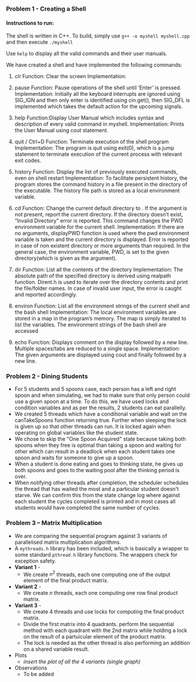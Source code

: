 
### Problem 1 - Creating a Shell

#### Instructions to run:

The shell is written in C++. To build, simply use
`g++ -o myshell myshell.cpp`
and then execute
`./myshell`

Use `help` to display all the valid commands and their user manuals.

We have created a shell and have implemented the following commands:

1. clr
Function: Clear the screen
Implementation: 

2. pause
Function: Pause operations of the shell until ‘Enter’ is pressed.
Implementation: Initially all the keyboard interrupts are ignored using SIG_IGN and then only enter is identified using cin.get(), then SIG_DFL is implemented which takes the default action for the upcoming signals.

3. help
Function:Display User Manual which includes syntax and description of every valid command in myshell.
Implementation: Prints the User Manual using cout statement.

4. quit / Ctrl+D
Function: Terminate execution of the shell program
Implementation: The program is quit using exit(0), which is a  jump statement to terminate execution of the current process with relevant exit codes.

5. history
Function: Display the list of previously executed commands, even on shell restart
Implementation: To facilitate persistent history, the program stores the command history in a file present in the directory of the executable. The history file path is stored as a local environment variable. 

6. cd <directory>
Function: Change the current default directory to <directory>. If the <directory> argument is
not present, report the current directory. If the directory doesn’t exist, “Invalid Directory” error is reported. This command changes the PWD environment variable for the current shell. 
Implementation: If there are no arguments, displayPWD function is used where the pwd environment variable is taken and the current directory is displayed. Error is reported in case of non existent directory or more arguments than required. In the general case, the environment variable, PWD, is set to the given directory(which is given as the argument).

7. dir <directory>
Function: List all the contents of the directory <directory>
Implementation: The absolute path of the specified directory is derived using realpath function.
Dirent.h is used to iterate over the directory contents and print the file/folder names. In case of invalid user input, the error is caught and reported accordingly.

8. environ
Function: List all the environment strings of the current shell and the bash shell
Implementation: The local environment variables are stored in a map in the program’s memory. The map is simply iterated to list the variables. 
The environment strings of the bash shell are accessed 

9. echo <comment>
Function: Displays comment on the display followed by a new line. Multiple spaces/tabs
are reduced to a single space.
Implementation: The given arguments are displayed using cout and finally followed by a new line.

### Problem 2 - Dining Students
- For 5 students and 5 spoons case, each person has a left and right spoon and when simulating, we had to make sure that only person could use a given spoon at a time. To do this, we have used locks and condition variables and as per the results, 2 students can eat parallelly.
- We created 5 threads which have a conditional variable and wait on the canTakeSpoons function returning true. Further when sleeping the lock is given up so that other threads can run. It is locked again when operating on global variables like the student state.
- We chose to skip the "One Spoon Acquired" state because taking both spoons when they free is optimal than taking a spoon and waiting for other which can result in a deadlock when each student takes one spoon and waits for someone to give up a spoon.
- When a student is done eating and goes to thinking state, he gives up both spoons and goes to the waiting pool after the thinking period is over.
- When notifying other threads after completion, the scheduler schedules the thread that has waited the most and a particular student doesn't starve. We can confirm this from the state change log where against each student the cycles completed is printed and in most cases all students would have completed the same number of cycles.

### Problem 3 – Matrix Multiplication
- We are comparing the sequential program against 3 variants of parallelised matrix multiplication algorithms.
- A `mythreads.h` library has been included, which is basically a wrapper to some standard `pthread.h` library functions. The wrappers check for exception safety.
- **Variant 1** -
	- We create $n^2$ threads, each one computing one of the output element of the final product matrix.
- **Variant 2** -
	- We create $n$ threads, each one computing one row final product matrix.
- **Variant 3** -
	- We create 4 threads and use locks for computing the final product matrix.
	- Divide the first matrix into 4 quadrants. perform the sequential method with each quadrant with the 2nd matrix while holding a lock on the result of a partuicular element of the product matrix. 
	- The lock is needed as the other thread is also performing an addition on a shared variable result.
- Plots
	- *insert the plot of all the 4 variants (single graph)*
- Observations
	- To be added
